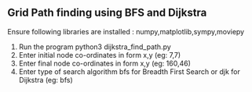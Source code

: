## Grid Path finding using BFS and Dijkstra

Ensure following libraries are installed : numpy,matplotlib,sympy,moviepy

1) Run the program python3 dijkstra_find_path.py
2) Enter initial node co-ordinates in form x,y (eg: 7,7)
3) Enter final node co-ordinates in form x,y (eg: 160,46)
4) Enter type of search algorithm  bfs for Breadth First Search or djk for Dijkstra (eg: bfs)